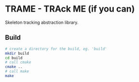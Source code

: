 TRAME - TRAck ME (if you can)
=============================

Skeleton tracking abstraction library.

## Build

```BASH
# create a directory for the build, eg. 'build'
mkdir build
cd build
# call cmake
cmake ..
# call make
make
```
